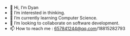 - 👋 Hi, I’m Dyan
- 👀 I’m interested in thinking.
- 🌱 I’m currently learning Computer Science.
- 💞️ I’m looking to collaborate on software development.
- 📫 How to reach me : 657841244@qq.com/18815282793

<!---
dd12132ee/dd12132ee is a ✨ special ✨ repository because its `README.md` (this file) appears on your GitHub profile.
You can click the Preview link to take a look at your changes.
--->
